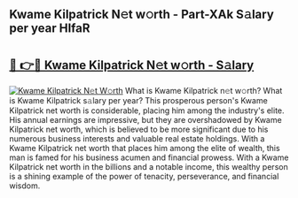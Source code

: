 ## Kwame Kilpatrick N𝚎t w𝚘rth - Part-XAk S𝚊lary per year HIfaR

# <h2><a href="http://gc0k8xz.nevu.top/?p=Kwame+Kilpatrick">🔗 👉🔴 Kwame Kilpatrick N𝚎t w𝚘rth - S𝚊lary</a></h2>

[![Kwame Kilpatrick N𝚎t W𝚘rth](https://i.imgur.com/Oavwk0R.jpeg)](http://gc0k8xz.nevu.top/?p=Kwame+Kilpatrick)
What is Kwame Kilpatrick n𝚎t w𝚘rth? What is Kwame Kilpatrick s𝚊lary per year?
This prosperous person's Kwame Kilpatrick net worth is considerable, placing him among the industry's elite. His annual earnings are impressive, but they are overshadowed by Kwame Kilpatrick net worth, which is believed to be more significant due to his numerous business interests and valuable real estate holdings. With a Kwame Kilpatrick net worth that places him among the elite of wealth, this man is famed for his business acumen and financial prowess. With a Kwame Kilpatrick net worth in the billions and a notable income, this wealthy person is a shining example of the power of tenacity, perseverance, and financial wisdom.
